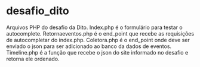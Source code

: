 # desafio_dito
Arquivos PHP do desafio da Dito.
Index.php é o formulário para testar o autocomplete.
Retornaeventos.php é o end_point que recebe as requisições de autocompletar do index.php.
Coletora.php é o end_point onde deve ser enviado o json para ser adicionado ao banco da dados de eventos.
Timeline.php é a função que recebe o json do site informado no desafio e retorna ele ordenado.
